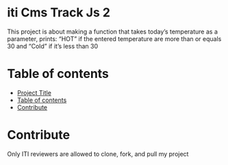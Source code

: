 # iti Cms Track Js 2
This project is about making a function that takes today’s temperature as a parameter, prints: “HOT” if the entered temperature are more than or equals 30 and “Cold” if it’s less than 30
# Table of contents
- [Project Title](#iti-cms-track-js-2)
- [Table of contents](#table-of-contents)
- [Contribute](#contribute)
# Contribute
Only ITI reviewers are allowed to clone, fork, and pull my project
